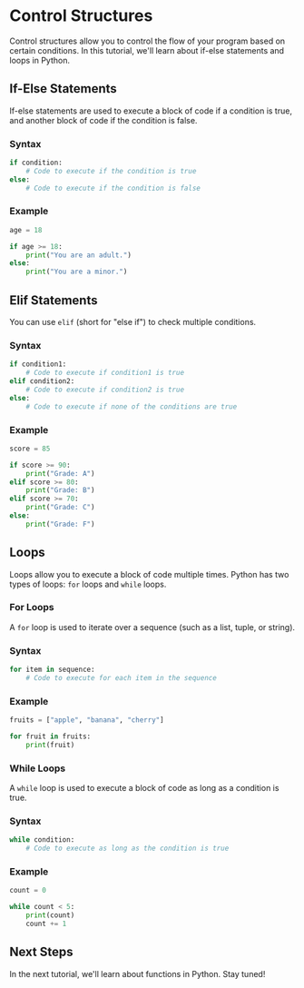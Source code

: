 # Control Structures

Control structures allow you to control the flow of your program based on certain conditions. In this tutorial, we'll learn about if-else statements and loops in Python.

## If-Else Statements

If-else statements are used to execute a block of code if a condition is true, and another block of code if the condition is false.

### Syntax

```python
if condition:
    # Code to execute if the condition is true
else:
    # Code to execute if the condition is false
```

### Example

```python
age = 18

if age >= 18:
    print("You are an adult.")
else:
    print("You are a minor.")
```

## Elif Statements

You can use `elif` (short for "else if") to check multiple conditions.

### Syntax

```python
if condition1:
    # Code to execute if condition1 is true
elif condition2:
    # Code to execute if condition2 is true
else:
    # Code to execute if none of the conditions are true
```

### Example

```python
score = 85

if score >= 90:
    print("Grade: A")
elif score >= 80:
    print("Grade: B")
elif score >= 70:
    print("Grade: C")
else:
    print("Grade: F")
```

## Loops

Loops allow you to execute a block of code multiple times. Python has two types of loops: `for` loops and `while` loops.

### For Loops

A `for` loop is used to iterate over a sequence (such as a list, tuple, or string).

### Syntax

```python
for item in sequence:
    # Code to execute for each item in the sequence
```

### Example

```python
fruits = ["apple", "banana", "cherry"]

for fruit in fruits:
    print(fruit)
```

### While Loops

A `while` loop is used to execute a block of code as long as a condition is true.

### Syntax

```python
while condition:
    # Code to execute as long as the condition is true
```

### Example

```python
count = 0

while count < 5:
    print(count)
    count += 1
```

## Next Steps

In the next tutorial, we'll learn about functions in Python. Stay tuned!